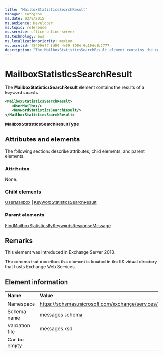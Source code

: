 ```yaml
---
title: "MailboxStatisticsSearchResult"
manager: sethgros
ms.date: 03/9/2015
ms.audience: Developer
ms.topic: reference
ms.service: office-online-server
ms.technology: ews
ms.localizationpriority: medium
ms.assetid: 73499df7-3d50-4e39-895d-6e15dd8b2777
description: "The MailboxStatisticsSearchResult element contains the results of a keyword search."
---
```


# MailboxStatisticsSearchResult

The **MailboxStatisticsSearchResult** element contains the results of a keyword search. 
  
```XML
<MailboxStatisticsSearchResult>
   <UserMailbox/>
   <KeywordStatisticsSearchResult/>
</MailboxStatisticsSearchResult>
```

**MailboxStatisticsSearchResultType**

## Attributes and elements

The following sections describe attributes, child elements, and parent elements.
  
### Attributes

None.
  
### Child elements

[UserMailbox](usermailbox.md) | [KeywordStatisticsSearchResult](keywordstatisticssearchresult.md)
  
### Parent elements

[FindMailboxStatisticsByKeywordsResponseMessage](findmailboxstatisticsbykeywordsresponsemessage.md)
  
## Remarks

This element was introduced in Exchange Server 2013.
  
The schema that describes this element is located in the IIS virtual directory that hosts Exchange Web Services.
  
## Element information

|**Name**|**Value**|
|:-----|:-----|
|Namespace  <br/> |https://schemas.microsoft.com/exchange/services/2006/messages  <br/> |
|Schema name  <br/> |messages schema  <br/> |
|Validation file  <br/> |messages.xsd  <br/> |
|Can be empty  <br/> ||
   


